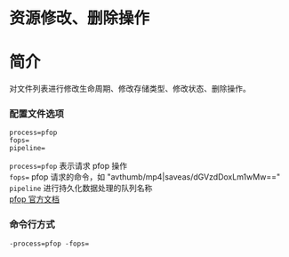 # 资源修改、删除操作

# 简介
对文件列表进行修改生命周期、修改存储类型、修改状态、删除操作。

### 配置文件选项
```
process=pfop
fops=
pipeline=
```
`process=pfop` 表示请求 pfop 操作  
`fops=` pfop 请求的命令，如 "avthumb/mp4|saveas/dGVzdDoxLm1wMw=="
`pipeline` 进行持久化数据处理的队列名称  
 [pfop 官方文档](https://developer.qiniu.com/dora/manual/3686/pfop-directions-for-use)  

### 命令行方式
```
-process=pfop -fops=
```
